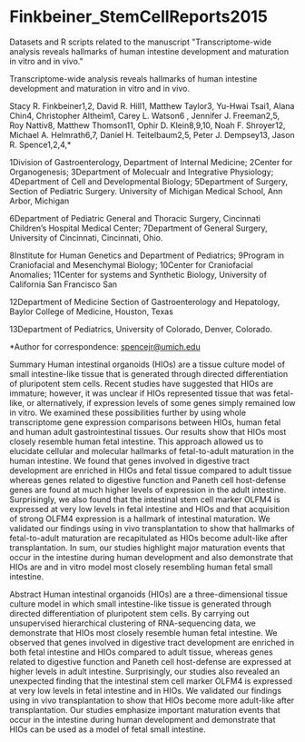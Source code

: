 # Finkbeiner_StemCellReports2015
Datasets and R scripts related to the manuscript "Transcriptome-wide analysis reveals hallmarks of human intestine development and maturation in vitro and in vivo."

Transcriptome-wide analysis reveals hallmarks of human intestine development and maturation in vitro and in vivo.

Stacy R. Finkbeiner1,2, David R. Hill1, Matthew Taylor3, Yu-Hwai Tsai1,  Alana Chin4, Christopher Altheim1, Carey L. Watson6 , Jennifer J. Freeman2,5, Roy Nattiv8, Matthew Thomson11, Ophir D. Klein8,9,10, Noah F. Shroyer12, Michael A. Helmrath6,7, Daniel H. Teitelbaum2,5, Peter J. Dempsey13, Jason R. Spence1,2,4,*

1Division of Gastroenterology, Department of Internal Medicine; 2Center for Organogenesis; 3Department of Molecualr and Integrative Physiology; 4Department of Cell and Developmental Biology; 5Department of Surgery, Section of Pediatric Surgery. University of Michigan Medical School, Ann Arbor, Michigan

6Department of Pediatric General and Thoracic Surgery, Cincinnati Children’s Hospital Medical Center; 7Department of General Surgery, University of Cincinnati, Cincinnati, Ohio. 

8Institute for Human Genetics and Department of Pediatrics; 9Program in Craniofacial and Mesenchymal Biology; 10Center for Craniofacial Anomalies; 11Center for systems and Synthetic Biology, University of California San Francisco San 

12Department of Medicine Section of Gastroenterology and Hepatology, Baylor College of Medicine, Houston, Texas

13Department of Pediatrics, University of Colorado, Denver, Colorado.

*Author for correspondence: spencejr@umich.edu

Summary
	Human intestinal organoids (HIOs) are a tissue culture model of small intestine-like tissue that is generated through directed differentiation of pluripotent stem cells. Recent studies have suggested that HIOs are immature; however, it was unclear if HIOs represented tissue that was fetal-like, or alternatively, if expression levels of some genes simply remained low in vitro. We examined these possibilities further by using whole transcriptome gene expression comparisons between HIOs, human fetal and human adult gastrointestinal tissues. Our results show that HIOs most closely resemble human fetal intestine. This approach allowed us to elucidate cellular and molecular hallmarks of fetal-to-adult maturation in the human intestine. We found that genes involved in digestive tract development are enriched in HIOs and fetal tissue compared to adult tissue whereas genes related to digestive function and Paneth cell host-defense genes are found at much higher levels of expression in the adult intestine. Surprisingly, we also found that the intestinal stem cell marker OLFM4 is expressed at very low levels in fetal intestine and HIOs and that acquisition of strong OLFM4 expression is a hallmark of intestinal maturation. We validated our findings using in vivo transplantation to show that hallmarks of fetal-to-adult maturation are recapitulated as HIOs become adult-like after transplantation. In sum, our studies highlight major maturation events that occur in the intestine during human development and also demonstrate that HIOs are and in vitro model most closely resembling human fetal small intestine. 

Abstract
Human intestinal organoids (HIOs) are a three-dimensional tissue culture model in which small intestine-like tissue is generated through directed differentiation of pluripotent stem cells. By carrying out unsupervised hierarchical clustering of RNA-sequencing data, we demonstrate that HIOs most closely resemble human fetal intestine. We observed that genes involved in digestive tract development are enriched in both fetal intestine and HIOs compared to adult tissue, whereas genes related to digestive function and Paneth cell host-defense are expressed at higher levels in adult intestine. Surprisingly, our studies also revealed an unexpected finding that the intestinal stem cell marker OLFM4 is expressed at very low levels in fetal intestine and in HIOs. We validated our findings using in vivo transplantation to show that HIOs become more adult-like after transplantation. Our studies emphasize important maturation events that occur in the intestine during human development and demonstrate that HIOs can be used as a model of fetal small intestine. 
